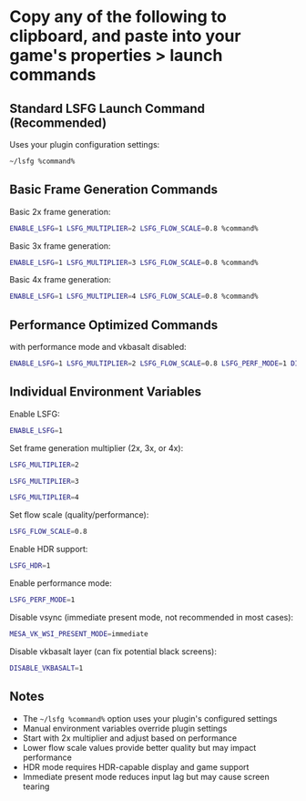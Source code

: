 # Copy any of the following to clipboard, and paste into your game's properties > launch commands

## Standard LSFG Launch Command (Recommended)

Uses your plugin configuration settings:

```sh
~/lsfg %command%
```

## Basic Frame Generation Commands

Basic 2x frame generation:
```sh
ENABLE_LSFG=1 LSFG_MULTIPLIER=2 LSFG_FLOW_SCALE=0.8 %command%
```

Basic 3x frame generation:
```sh
ENABLE_LSFG=1 LSFG_MULTIPLIER=3 LSFG_FLOW_SCALE=0.8 %command%
```

Basic 4x frame generation:
```sh
ENABLE_LSFG=1 LSFG_MULTIPLIER=4 LSFG_FLOW_SCALE=0.8 %command%
```

## Performance Optimized Commands

with performance mode and vkbasalt disabled:
```sh
ENABLE_LSFG=1 LSFG_MULTIPLIER=2 LSFG_FLOW_SCALE=0.8 LSFG_PERF_MODE=1 DISABLE_VKBASALT=1 %command%
```

## Individual Environment Variables

Enable LSFG:
```sh
ENABLE_LSFG=1
```

Set frame generation multiplier (2x, 3x, or 4x):
```sh
LSFG_MULTIPLIER=2
```
```sh
LSFG_MULTIPLIER=3
```
```sh
LSFG_MULTIPLIER=4
```

Set flow scale (quality/performance):
```sh
LSFG_FLOW_SCALE=0.8
```

Enable HDR support:
```sh
LSFG_HDR=1
```

Enable performance mode:
```sh
LSFG_PERF_MODE=1
```

Disable vsync (immediate present mode, not recommended in most cases):
```sh
MESA_VK_WSI_PRESENT_MODE=immediate
```

Disable vkbasalt layer (can fix potential black screens):
```sh
DISABLE_VKBASALT=1
```
## Notes

- The `~/lsfg %command%` option uses your plugin's configured settings
- Manual environment variables override plugin settings
- Start with 2x multiplier and adjust based on performance
- Lower flow scale values provide better quality but may impact performance
- HDR mode requires HDR-capable display and game support
- Immediate present mode reduces input lag but may cause screen tearing